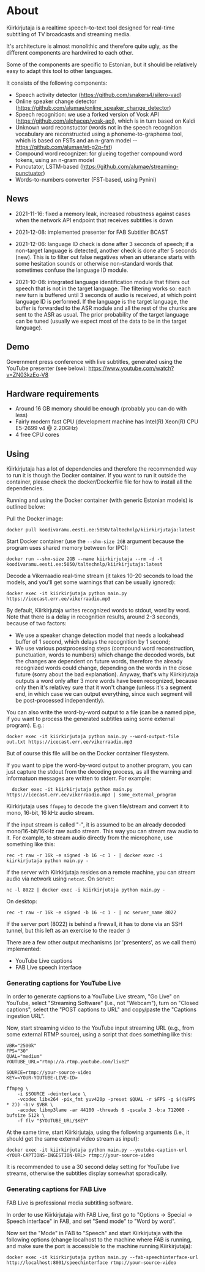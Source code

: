 # About

Kiirkirjutaja is a realtime speech-to-text tool designed for real-time subtitling of TV broadcasts
and streaming media.

It's architecture is almost monolithic and therefore quite ugly, as the different components are hardwired to each other.

Some of the components are specific to Estonian, but it should be relatively easy to adapt this tool
to other languages.

It consists of the following components:

  * Speech activity detector (https://github.com/snakers4/silero-vad)
  * Online speaker change detector (https://github.com/alumae/online_speaker_change_detector)
  * Speech recognition: we use a forked version of Vosk API (https://github.com/alphacep/vosk-api), which is in turn based on Kaldi
  * Unknown word reconstuctor (words not in the speech recognition vocabulary are reconstructed using a phoneme-to-grapheme tool, which is based on FSTs and an n-gram model -- https://github.com/alumae/et-g2p-fst)
  * Compound word recognizer: for glueing together compound word tokens, using an n-gram model
  * Puncutator, LSTM-based (https://github.com/alumae/streaming-punctuator)
  * Words-to-numbers converter (FST-based, using Pynini)

## News
  * 2021-11-16: fixed a memory leak, increased robustness against cases when the network API endpoint that receives
  subtitles is down

  * 2021-12-08: implemented presenter for FAB Subtitler BCAST 

  * 2021-12-06: language ID check is done after 3 seconds of speech; if a non-target language is detected,
  another check is done after 5 seconds (new). This is to filter out false negatives when an utterance starts with 
  some hesitation sounds or otherwise non-standard words that sometimes confuse the language ID module.

  * 2021-10-08: integrated language identification module that filters out speech that is not in the target language.
  The filtering works so: each new turn is buffered until 3 seconds of audio is received, at which point language ID
  is performed. If the language is the target language, the buffer is forwarded to the ASR module and all the rest of the chunks
  are sent to the ASR as usual. The prior probability of the target language can be tuned (usually we expect most of 
  the data to be in the target language).

## Demo

Government press conference with live subtitles, generated using the YouTube presenter (see below):
https://www.youtube.com/watch?v=ZN03kzEo-V8

## Hardware requirements

  - Around 16 GB memory should be enough (probably you can do with less)
  - Fairly modern fast CPU (development machine has Intel(R) Xeon(R) CPU E5-2699 v4 @ 2.20GHz)
  - 4 free CPU cores


## Using

Kiirkirjutaja has a lot of dependencies and therefore the recommended way to run it is though the Docker container. 
If you want to run it outside the container, please check the docker/Dockerfile file for how to
install all the dependencies.

Running and using the Docker container (with generic Estonian models) is outlined below:

Pull the Docker image:

    docker pull koodivaramu.eesti.ee:5050/taltechnlp/kiirkirjutaja:latest

Start Docker container (use the `--shm-size 2GB` argument because the program uses shared memory between for IPC):

    docker run --shm-size 2GB --name kiirkirjutaja --rm -d -t koodivaramu.eesti.ee:5050/taltechnlp/kiirkirjutaja:latest

Decode a Vikerraadio real-time stream (it takes 10-20 seconds to load the models, and you'll get some warnings that can be usually ignored):

    docker exec -it kiirkirjutaja python main.py https://icecast.err.ee/vikerraadio.mp3

By default, Kiirkirjutaja writes recognized words to stdout, word by word. Note that there is a delay 
in recognition results, around 2-3 seconds, because of two factors:

  - We use a speaker change detection model that needs a lookahead buffer of 1 second, which delays the recognition by 1 second;
  - We use various postprocessing steps (compound word reconstruction, punctuation, words to numbers) which change the decoded
  words, but the changes are dependent on future words, therefore the already recognized words could change, 
  depending on the words in the close future (sorry about the bad explanation). Anyway, that's why Kiirkirjutaja outputs
  a word only after 3 more words have been recognized, because only then it's relativey sure that it won't change
  (unless it's a segment end, in which case we can output everything, since
  each segment will be post-processed independently).

You can also write the word-by-word output to a file (can be a named pipe, if you want to process the generated
subtitles using some external program). E.g.:

    docker exec -it kiirkirjutaja python main.py --word-output-file out.txt https://icecast.err.ee/vikerraadio.mp3

But of course this file will be on the Docker container filesystem.

If you want to pipe the word-by-word output to another program, you can just capture the stdout from the decoding process,
as all the warning and informatuon messages are written to stderr. For example:

      docker exec -it kiirkirjutaja python main.py https://icecast.err.ee/vikerraadio.mp3 | some_external_program

Kiirkirjutaja uses `ffmpeg` to decode the given file/stream and convert it to mono, 16-bit, 16 kHz audio stream. 

If the input stream
is called "-", it is assumed to be an already decoded mono/16-bit/16kHz raw audio stream. This way you can stream raw audio to it. For example, to stream
audio directly from the microphone, use something like this:

    rec -t raw -r 16k -e signed -b 16 -c 1 - | docker exec -i kiirkirjutaja python main.py -

If the server with Kiirkirjutaja resides on a remote machine, you can stream audio via network using `netcat`. On server:

    nc -l 8022 | docker exec -i kiirkirjutaja python main.py -

On desktop:

    rec -t raw -r 16k -e signed -b 16 -c 1 - | nc server_name 8022

If the server port (8022) is behind a firewall, it has to done via an SSH tunnel, but this left as an exercise to the reader :)

There are a few other output mechanisms (or 'presenters', as we call them) implemented:

  - YouTube Live captions
  - FAB Live speech interface


### Generating captions for YouTube Live

In order to generate captions to a YouTube Live stream, "Go Live" on YouTube, select "Streaming Software" (i.e., not "Webcam"), turn on "Closed captions",
select the "POST captions to URL" and copy/paste the "Captions ingestion URL".

Now, start streaming video to the YouTube input streaming URL (e.g., from some external RTMP source), using a script that does something like this:

    VBR="2500k"
    FPS="30"   
    QUAL="medium"
    YOUTUBE_URL="rtmp://a.rtmp.youtube.com/live2"

    SOURCE=rtmp://your-source-video
    KEY=<YOUR-YOUTUBE-LIVE-ID>

    ffmpeg \
        -i $SOURCE -deinterlace \
        -vcodec libx264 -pix_fmt yuv420p -preset $QUAL -r $FPS -g $(($FPS * 2)) -b:v $VBR \
        -acodec libmp3lame -ar 44100 -threads 6 -qscale 3 -b:a 712000 -bufsize 512k \
        -f flv "$YOUTUBE_URL/$KEY"


At the same time, start Kiirkirjutaja, using the following arguments (i.e., it should get the same external video stream as input):

    docker exec -it kiirkirjutaja python main.py --youtube-caption-url <YOUR-CAPTIONS-INGESTION-URL> rtmp://your-source-video

It is recommended to use a 30 second delay setting for YouTube live streams, otherwise the subtitles display somewhat
sporadically.

### Generating captions for FAB Live

FAB Live is professional media subtitling software. 

In order to use Kiirkirjutaja with FAB Live, first go to "Options -> Special -> Speech interface" in FAB, and set "Send mode" to "Word by word".

Now set the "Mode" in FAB to "Speech" and start Kiirkirjutaja with the following options (change localhost to the machine where FAB is running,
and make sure the port is accessible to the machine running Kiirkirjutaja):

    docker exec -it kiirkirjutaja python main.py --fab-speechinterface-url http://localhost:8001/speechinterface rtmp://your-source-video



 